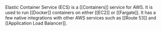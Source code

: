Elastic Container Service (ECS) is a [[Containers]] service for AWS. It is used to run [[Docker]] containers on either [[EC2]] or [[Fargate]]. It has a few native integrations with other AWS services such as [[Route 53]] and [[Application Load Balancer]].